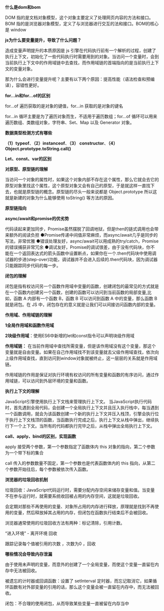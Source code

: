**什么是dom和bom**

DOM 指的是文档对象模型，这个对象主要定义了处理网页内容的方法和接口。
BOM 指的是浏览器对象模型，定义了与浏览器进行交互的法和接口。BOM的核心是 window

**js为什么要变量提升，导致了什么问题？**

造成变量声明提升的本质原因是 js 引擎在代码执行前有一个解析的过程，创建了执行上下文，初始化了一些代码执行时需要用到的对象。当访问一个变量时，会到当前执行上下文中的作用域链中去查找，而作用域链的首端指向的是当前执行上下文的变量对象。

那为什么会进行变量提升呢？主要有以下两个原因：提高性能（语法检查和预编译），容错性更好。

**for...in和for...of的区别**

for…of 遍历获取的是对象的键值，for…in 获取的是对象的键名

for...in 循环主要是为了遍历对象而生，不适用于遍历数组；for...of 循环可以用来遍历数组、类数组对象，字符串、Set、Map 以及 Generator 对象。

**数据类型检测方式有哪些**

**（1）typeof**、**（2）instanceof**、**（3） constructor**、**（4）Object.prototype.toString.call()**

**Let、const、var的区别**

**对原型、原型链的理解**

当访问一个对象的属性时，如果这个对象内部不存在这个属性，那么它就会去它的原型对象里找这个属性，这个原型对象又会有自己的原型，于是就这样一直找下去，也就是原型链的概念。原型链的尽头一般来说都是 Object.prototype 所以这就是新建的对象为什么能够使用 toString() 等方法的原因。

**原型链指向**



**async/await和promise的优劣势**

代码读起来更加同步，Promise虽然摆脱了回调地狱，但是then的链式调⽤也会带来额外的阅读负担 
●Promise传递中间值⾮常麻烦，⽽async/await⼏乎是同步的写法，⾮常优雅 
●错误处理友好，async/await可以⽤成熟的try/catch，Promise的错误捕获⾮常冗余 
●调试友好，Promise的调试很差，由于没有代码块，你不能在⼀个返回表达式的箭头函数中设置断点，如果你在⼀个.then代码块中使⽤调试器的步进(step-over)功能，调试器并不会进⼊后续的.then代码块，因为调试器只能跟踪同步代码的每⼀步。 

**闭包的理解**

闭包是指有权访问另一个函数作用域中变量的函数，创建闭包的最常见的方式就是在一个函数内创建另一个函数，创建的函数可以访问到当前函数的局部变量,比如，函数 A 内部有一个函数 B，函数 B 可以访问到函数 A 中的变量，那么函数 B 就是闭包。在 JS 中，闭包存在的意义就是让我们可以间接访问函数内部的变量。

**作用域、作用域链的理解**

**1全局作用域和函数作用域**

**2块级作用域**：使用ES6中新增的let和const指令可以声明块级作用域

**作用域链：**
在当前作用域中查找所需变量，但是该作用域没有这个变量，那这个变量就是自由变量。如果在自己作用域找不到该变量就去父级作用域查找，依次向上级作用域查找，直到访问到window对象就被终止，这一层层的关系就是作用域链。

作用域链的作用是保证对执行环境有权访问的所有变量和函数的有序访问，通过作用域链，可以访问到外层环境的变量和函数。

**执行上下文的理解**

JavaScript引擎使用执行上下文栈来管理执行上下文。
当JavaScript执行代码时，首先遇到全局代码，会创建一个全局执行上下文并且压入执行栈中，每当遇到一个函数调用，就会为该函数创建一个新的执行上下文并压入栈顶，引擎会执行位于执行上下文栈顶的函数，当函数执行完成之后，执行上下文从栈中弹出，继续执行下一个上下文。当所有的代码都执行完毕之后，从栈中弹出全局执行上下文。

**call、apply、bind的区别，实现函数**

apply 接受两个参数，第一个参数指定了函数体内 this 对象的指向，第二个参数为一个带下标的集合

call 传入的参数数量不固定，第一个参数也是代表函数体内的 this 指向，从第二个参数开始往后，每个参数被依次传入函数。

**浏览器的垃圾回收机制**

垃圾回收：JavaScript代码运行时，需要分配内存空间来储存变量和值。当变量不在参与运行时，就需要系统收回被占用的内存空间，这就是垃圾回收。

会定期对那些不再使用的变量、对象所占用的内存进行释放，原理就是找到不再使用的变量，然后释放掉其占用的内存，但闭包在函数执行结束后不会被回收。

浏览器通常使用的垃圾回收方法有两种：标记清除，引用计数。

“进入环境” - 离开环境 回收

跟踪记录每个值被引用的次数 ，次数为0 ，回收

**哪些情况会导致内存泄漏**

由于使用未声明的变量，而意外的创建了一个全局变量，而使这个变量一直留在内存中无法被回收。

被遗忘的计时器或回调函数：设置了 setInterval 定时器，而忘记取消它，如果循环函数有对外部变量的引用的话，那么这个变量会被一直留在内存中，而无法被回收。

闭包：不合理的使用闭包，从而导致某些变量一直被留在内存当中
